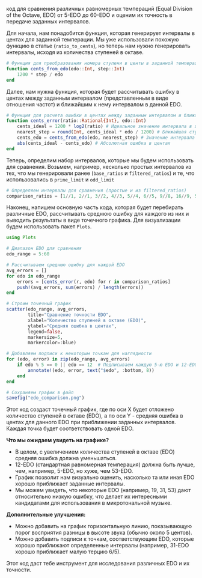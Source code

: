 код для сравнения различных равномерных темпераций (Equal Division of the Octave, EDO) от 5-EDO до 60-EDO и оценим их точность в передаче заданных интервалов.

Для начала, нам понадобится функция, которая генерирует интервалы в центах для заданной темперации. Мы уже использовали похожую функцию в статье (`ratio_to_cents`), но теперь нам нужно генерировать интервалы, исходя из количества ступеней в октаве.

```julia
# Функция для преобразования номера ступени в центы в заданной темперации
function cents_from_edo(edo::Int, step::Int)
    1200 * step / edo
end
```

Далее, нам нужна функция, которая будет рассчитывать ошибку в центах между заданным интервалом (представленным в виде отношения частот) и ближайшим к нему интервалом в данной EDO.

```julia
# Функция для расчета ошибки в центах между заданным интервалом и ближайшим в EDO
function cents_error(ratio::Rational{Int}, edo::Int)
    cents_ideal = 1200 * log2(ratio) # Идеальное значение интервала в центах
    nearest_step = round(Int, cents_ideal * edo / 1200) # Ближайшая ступень в EDO
    cents_edo = cents_from_edo(edo, nearest_step) # Значение интервала в EDO
    abs(cents_ideal - cents_edo) # Абсолютная ошибка в центах
end
```

Теперь, определим набор интервалов, которые мы будем использовать для сравнения. Возьмем, например, несколько простых интервалов из тех, что мы генерировали ранее (`base_ratios` и `filtered_ratios`) и те, что использовались в `prime_limit` и `odd_limit`

```julia
# Определяем интервалы для сравнения (простые и из filtered_ratios)
comparison_ratios = [1//1, 2//1, 3//2, 4//3, 5//4, 6//5, 9//8, 16//9, 5//3, 8//5, 7//4]
```

Наконец, напишем основную часть кода, которая будет перебирать различные EDO, рассчитывать среднюю ошибку для каждого из них и выводить результаты в виде точечного графика. Для визуализации будем использовать пакет `Plots`.

```julia
using Plots

# Диапазон EDO для сравнения
edo_range = 5:60

# Рассчитываем среднюю ошибку для каждой EDO
avg_errors = []
for edo in edo_range
    errors = [cents_error(r, edo) for r in comparison_ratios]
    push!(avg_errors, sum(errors) / length(errors))
end

# Строим точечный график
scatter(edo_range, avg_errors, 
        title="Сравнение точности EDO", 
        xlabel="Количество ступеней в октаве (EDO)", 
        ylabel="Средняя ошибка в центах", 
        legend=false, 
        markersize=5, 
        markercolor=:blue)

# Добавляем подписи к некоторым точкам для наглядности
for (edo, error) in zip(edo_range, avg_errors)
    if edo % 5 == 0 || edo == 12  # Подписываем каждую 5-ю EDO и 12-EDO
        annotate!(edo, error, text("$edo", :bottom, 8))
    end
end

# Сохраняем график в файл
savefig("edo_comparison.png")
```

Этот код создаст точечный график, где по оси X будет отложено количество ступеней в октаве (EDO), а по оси Y - средняя ошибка в центах для данного EDO при приближении заданных интервалов. Каждая точка будет соответствовать одной EDO.

**Что мы ожидаем увидеть на графике?**

*   В целом, с увеличением количества ступеней в октаве (EDO) средняя ошибка должна уменьшаться.
*   12-EDO (стандартная равномерная темперация) должна быть лучше, чем, например, 5-EDO, но хуже, чем 53-EDO.
*   График позволит нам визуально оценить, насколько та или иная EDO хорошо приближает заданные интервалы.
*   Мы можем увидеть, что некоторые EDO (например, 19, 31, 53) дают относительно низкую ошибку, что делает их интересными кандидатами для использования в микротональной музыке.

**Дополнительные улучшения:**

*   Можно добавить на график горизонтальную линию, показывающую порог восприятия разницы в высоте звука (обычно около 5 центов).
*   Можно добавить подписи к точкам, соответствующим EDO, которые хорошо приближают определенные интервалы (например, 31-EDO хорошо приближает малую терцию 6/5).

Этот код даст тебе инструмент для исследования различных EDO и их точности.